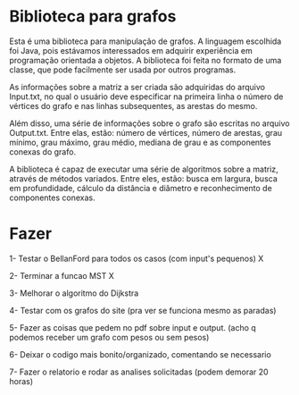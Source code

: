 # Biblioteca para grafos
Esta é uma biblioteca para manipulação de grafos. A linguagem escolhida foi Java, pois estávamos interessados em adquirir experiência em programação orientada a objetos. A biblioteca foi feita no formato de uma classe, que pode facilmente ser usada por outros programas.</p>
As informações sobre a matriz a ser criada são adquiridas do arquivo Input.txt, no qual o usuário deve especificar na primeira linha o número de vértices do grafo e nas linhas subsequentes, as arestas do mesmo.</p>
Além disso, uma série de informações sobre o grafo são escritas no arquivo Output.txt. Entre elas, estão: número de vértices, número de arestas, grau mínimo, grau máximo, grau médio, mediana de grau e as componentes conexas do grafo.</p>
A biblioteca é capaz de executar uma série de algoritmos sobre a matriz, através de métodos variados. Entre eles, estão: busca em largura, busca em profundidade, cálculo da distância e diâmetro e reconhecimento de componentes conexas.

# Fazer

1- Testar o BellanFord para todos os casos (com input's pequenos) X</p>
2- Terminar a funcao MST X</p>
3- Melhorar o algoritmo do Dijkstra </p>
4- Testar com os grafos do site (pra ver se funciona mesmo as paradas) </p>
5- Fazer as coisas que pedem no pdf sobre input e output. (acho q podemos receber um grafo com pesos ou sem pesos) </p>
6- Deixar o codigo mais bonito/organizado, comentando se necessario </p>
7- Fazer o relatorio e rodar as analises solicitadas (podem demorar 20 horas) </p>
